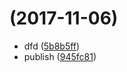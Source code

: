 <a name=""></a>
#  (2017-11-06)

* dfd ([5b8b5ff](https://github.com/LittleBreak/lernaTest/commit/5b8b5ff))
* publish ([945fc81](https://github.com/LittleBreak/lernaTest/commit/945fc81))



